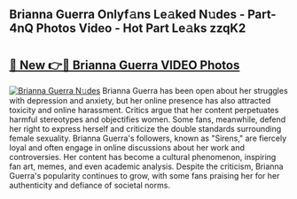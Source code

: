 ## Brianna Guerra Onlyf𝚊ns Le𝚊ked N𝚞des - Part-4nQ Photos Video - Hot Part Le𝚊ks zzqK2

# <h2><a href="http://ab56325.deff.icu/?id=Brianna+Guerra">🔗 New 👉🔴 Brianna Guerra VIDEO Photos</a></h2>

[![Brianna Guerra N𝚞des](https://i.imgur.com/rIISA9y.gif)](http://ab56325.deff.icu/?id=Brianna+Guerra)
Brianna Guerra has been open about her struggles with depression and anxiety, but her online presence has also attracted toxicity and online harassment. Critics argue that her content perpetuates harmful stereotypes and objectifies women. Some fans, meanwhile, defend her right to express herself and criticize the double standards surrounding female sexuality. Brianna Guerra's followers, known as "Sirens," are fiercely loyal and often engage in online discussions about her work and controversies. Her content has become a cultural phenomenon, inspiring fan art, memes, and even academic analysis. Despite the criticism, Brianna Guerra's popularity continues to grow, with some fans praising her for her authenticity and defiance of societal norms.
